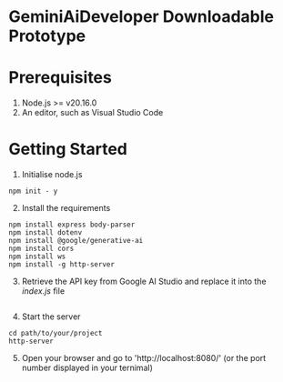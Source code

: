 # GeminiAiDeveloper Downloadable Prototype

# Prerequisites

1. Node.js >= v20.16.0
2. An editor, such as Visual Studio Code

# Getting Started

1. Initialise node.js

```
npm init - y
```

2. Install the requirements

```
npm install express body-parser
npm install dotenv
npm install @google/generative-ai
npm install cors
npm install ws
npm install -g http-server
```

3. Retrieve the API key from Google AI Studio and replace it into the *index.js* file

```

```

4. Start the server

```
cd path/to/your/project
http-server
```

5. Open your browser and go to 'http://localhost:8080/' (or the port number displayed in your ternimal)
